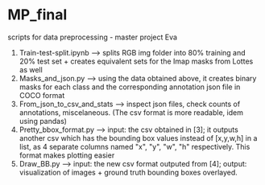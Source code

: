 # MP_final
scripts for data preprocessing - master project Eva 
1. Train-test-split.ipynb --> splits RGB img folder into 80% training and 20% test set + creates equivalent sets for the Imap masks from Lottes as well 
2. Masks_and_json.py --> using the data obtained above, it creates binary masks for each class and the corresponding annotation json file in COCO format
3. From_json_to_csv_and_stats --> inspect json files, check counts of annotations, miscelaneous. (The csv format is more readable, idem using pandas)
4. Pretty_bbox_format.py --> input: the csv obtained in [3]; it outputs another csv which has the bounding box values instead of [x,y,w,h] in a list, as 4 separate columns named "x", "y", "w", "h" respectively. This format makes plotting easier
5. Draw_BB.py --> input: the new csv format outputed from [4]; output: visualization of images + ground truth bounding boxes overlayed.
